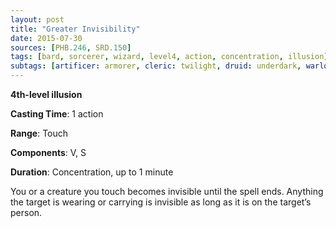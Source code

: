 ```yaml
---
layout: post
title: "Greater Invisibility"
date: 2015-07-30
sources: [PHB.246, SRD.150]
tags: [bard, sorcerer, wizard, level4, action, concentration, illusion]
subtags: [artificer: armorer, cleric: twilight, druid: underdark, warlock: fey]
---
```


**4th-level illusion**

**Casting Time**: 1 action

**Range**: Touch

**Components**: V, S

**Duration**: Concentration, up to 1 minute

You or a creature you touch becomes invisible until the spell ends. Anything the target is wearing or carrying is invisible as long as it is on the target’s person.
